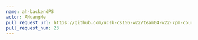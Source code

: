 ```yaml
---
name: ah-backendPS
actor: AHuangHe
pull_request_url: https://github.com/ucsb-cs156-w22/team04-w22-7pm-courses/pull/23
pull_request_num: 23
---
```

